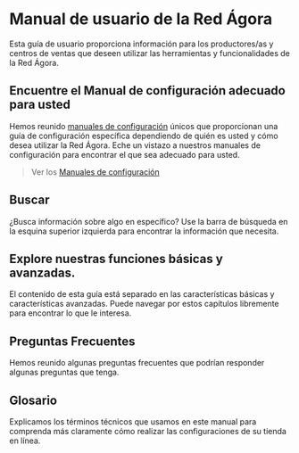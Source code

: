# Manual de usuario de la Red Ágora

Esta guía de usuario proporciona información para los productores/as y centros de ventas que deseen utilizar las herramientas y funcionalidades de la Red Ágora.

## Encuentre el Manual de configuración adecuado para usted
Hemos reunido [manuales de configuración](/setup-manuals.md) únicos que proporcionan una guía de configuración específica dependiendo de quién es usted y cómo desea utilizar la Red Ágora. Eche un vistazo a nuestros manuales de configuración para encontrar el que sea adecuado para usted.

> Ver los [Manuales de configuración](/setup-manuals.md)

## Buscar
¿Busca información sobre algo en específico? Use la barra de búsqueda en la esquina superior izquierda para encontrar la información que necesita.

## Explore nuestras funciones básicas y avanzadas.
El contenido de esta guía está separado en las características básicas y características avanzadas. Puede navegar por estos capítulos libremente para encontrar lo que le interesa.

## Preguntas Frecuentes
Hemos reunido algunas preguntas frecuentes que podrían responder algunas preguntas que tenga.

## Glosario
Explicamos los términos técnicos que usamos en este manual para comprenda más claramente cómo realizar las configuraciones de su tienda en línea.

